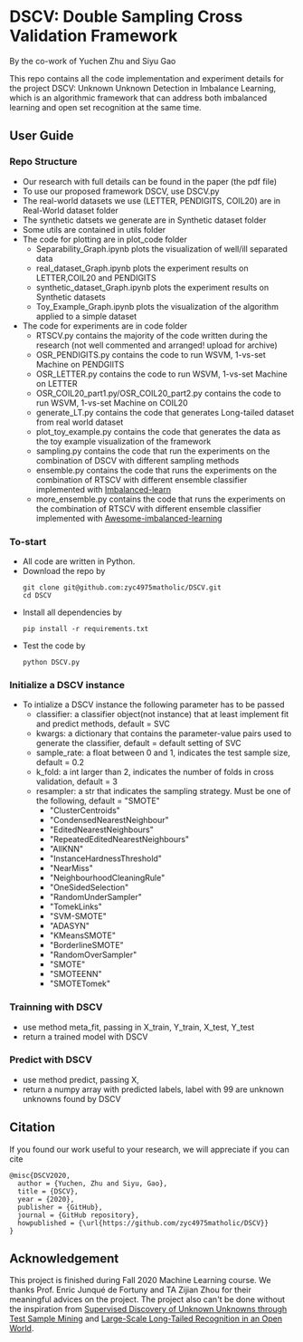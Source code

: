 # DSCV: Double Sampling Cross Validation Framework

By the co-work of Yuchen Zhu and Siyu Gao

This repo contains all the code implementation and experiment details for the project DSCV: Unknown Unknown Detection in Imbalance Learning, which is an algorithmic framework that can address both imbalanced learning and open set recognition at the same time.

User Guide
-
### Repo Structure
* Our research with full details can be found in the paper (the pdf file)
* To use our proposed framework DSCV, use DSCV.py
* The real-world datasets we use (LETTER, PENDIGITS, COIL20) are in Real-World dataset folder
* The synthetic datsets we generate are in Synthetic dataset folder
* Some utils are contained in utils folder
* The code for plotting are in plot_code folder
  + Separability_Graph.ipynb plots the visualization of well/ill separated data
  + real_dataset_Graph.ipynb plots the experiment results on LETTER,COIL20 and PENDIGITS
  + synthetic_dataset_Graph.ipynb plots the experiment results on Synthetic datasets
  + Toy_Example_Graph.ipynb plots the visualization of the algorithm applied to a simple dataset
* The code for experiments are in code folder
  + RTSCV.py contains the majority of the code written during the research (not well commented and arranged! upload for archive)
  + OSR_PENDIGITS.py contains the code to run WSVM, 1-vs-set Machine on PENDGIITS
  + OSR_LETTER.py contains the code to run WSVM, 1-vs-set Machine on LETTER
  + OSR_COIL20_part1.py/OSR_COIL20_part2.py contains the code to run WSVM, 1-vs-set Machine on COIL20
  + generate_LT.py contains the code that generates Long-tailed dataset from real world dataset
  + plot_toy_example.py contains the code that generates the data as the toy example visualization of the framework
  + sampling.py contains the code that run the experiments on the combination of DSCV with different sampling methods
  + ensemble.py contains the code that runs the experiments on the combination of RTSCV with different ensemble classifier implemented with [Imbalanced-learn](https://github.com/scikit-learn-contrib/imbalanced-learn/tree/master/imblearn)
  + more_ensemble.py contains the code that runs the experiments on the combination of RTSCV with different ensemble classifier implemented with [Awesome-imbalanced-learning](https://github.com/ZhiningLiu1998/awesome-imbalanced-learning)
### To-start
* All code are written in Python.
* Download the repo by
  ```
  git clone git@github.com:zyc4975matholic/DSCV.git
  cd DSCV
  ```
* Install all dependencies by
  ```
  pip install -r requirements.txt
  ```
* Test the code by
  ```
  python DSCV.py
  ```

### Initialize a DSCV instance
* To intialize a DSCV instance the following parameter has to be passed
  + classifier: a classifier object(not instance) that at least implement fit and predict methods, default = SVC
  + kwargs: a dictionary that contains the parameter-value pairs used to generate the classifier, default = default setting of SVC
  + sample_rate: a float between 0 and 1, indicates the test sample size, default = 0.2
  + k_fold: a int larger than 2, indicates the number of folds in cross validation, default = 3
  + resampler: a str that indicates the sampling strategy. Must be one of the following, default = "SMOTE"
      - "ClusterCentroids"
      - "CondensedNearestNeighbour"
      - "EditedNearestNeighbours"
      - "RepeatedEditedNearestNeighbours"
      - "AllKNN" 
      - "InstanceHardnessThreshold"
      - "NearMiss"
      - "NeighbourhoodCleaningRule"
      - "OneSidedSelection"
      - "RandomUnderSampler"
      - "TomekLinks"
      - "SVM-SMOTE"
      - "ADASYN"
      - "KMeansSMOTE"
      - "BorderlineSMOTE"
      - "RandomOverSampler"
      - "SMOTE"
      - "SMOTEENN"
      - "SMOTETomek"

### Trainning with DSCV
* use method meta_fit, passing in X_train, Y_train, X_test, Y_test
* return a trained model with DSCV

### Predict with DSCV
* use method predict, passing X,
* return a numpy array with predicted labels, label with 99 are unknown unknowns found by DSCV
  
  
Citation
-
If you found our work useful to your research, we will appreciate if you can cite

```
@misc{DSCV2020,
  author = {Yuchen, Zhu and Siyu, Gao},
  title = {DSCV},
  year = {2020},
  publisher = {GitHub},
  journal = {GitHub repository},
  howpublished = {\url{https://github.com/zyc4975matholic/DSCV}}
}
```

Acknowledgement
-
This project is finished during Fall 2020 Machine Learning course. We thanks Prof. Enric Junqué de Fortuny and TA Zijian Zhou for their meaningful advices on the project. The project also can't be done without the inspiration from [Supervised Discovery of Unknown Unknowns through Test Sample Mining](https://ojs.aaai.org//index.php/AAAI/article/view/7252) and [Large-Scale Long-Tailed Recognition in an Open World](https://arxiv.org/abs/1904.05160). 

